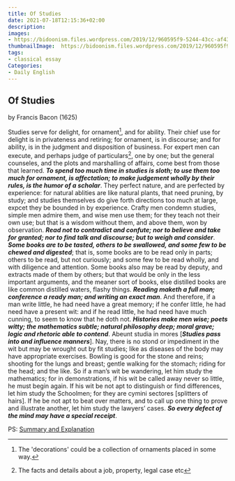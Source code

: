 ```yaml
---
title: Of Studies
date: 2021-07-18T12:15:36+02:00
description:
images:
- https://bidoonism.files.wordpress.com/2019/12/960595f9-5244-43cc-af43-4841464eb08d.jpeg
thumbnailImage:  https://bidoonism.files.wordpress.com/2019/12/960595f9-5244-43cc-af43-4841464eb08d.jpeg
tags:
- classical essay
Categories:
- Daily English
---
```


## Of Studies
by Francis Bacon (1625)

Studies serve for delight, for ornament[^or], and for ability. Their chief use for delight is in privateness and retiring; for ornament, is in discourse; and for ability, is in the judgment and disposition of business. For expert men can execute, and perhaps judge of particulars[^pa], one by one; but the general counseles, and the plots and marshalling of affairs, come best from those that learned. ***To spend too much time in studies is sloth; to use them too much for ornament, is affectation; to make judgement wholly by their rules, is the humor of a scholar***. They perfect nature, and are perfected by experience: for natural ablities are like natural plants, that need pruning, by study; and studies themselves do give forth directions too much at large, expcet they be bounded in by experience. Crafty men condemn studies, simple men admire them, and wise men use them; for they teach not their own use; but that is a wisdom without them, and above them, won by observation. ***Read not to contradict and confute; nor to believe and take for granted; nor to find talk and discourse; but to weigh and consider***. ***Some books are to be tasted, others to be swallowed, and some few to be chewed and digested***; that is, some books are to be read only in parts; others to be read, but not curiously; and some few to be read wholly, and with diligence and attention. Some books also may be read by deputy, and extracts made of them by others; but that would be only in the less important arguments, and the meaner sort of books, else distilled books are like common distilled waters, flashy things. ***Reading maketh a full man; conference a ready man; and writing an exact man***. And therefore, if a man write little, he had need have a great memory; if he confer little, he had need have a present wit: and if he read little, he had need have much cunning, to seem to know that he doth not. ***Histories make men wise; poets witty; the mathematics subtle; natural philosophy deep; moral grave; logic and rhetoric able to contend***. Abeunt studia in mores [***Studies pass into and influence manners***]. Nay, there is no stond or impediment in the wit but may be wrought out by fit studies; like as diseases of the body may have appropriate exercises. Bowling is good for the stone and reins; shooting for the lungs and breast; gentle walking for the stomach; riding for the head; and the like. So if a man’s wit be wandering, let him study the mathematics; for in demonstrations, if his wit be called away never so little, he must begin again. If his wit be not apt to distinguish or find differences, let him study the Schoolmen; for they are cymini sectores [splitters of hairs]. If he be not apt to beat over matters, and to call up one thing to prove and illustrate another, let him study the lawyers’ cases. ***So every defect of the mind may have a special receipt***.

PS: [Summary and Explanation](https://literaryyog.com/of-studies-by-francis-bacon/)

[^or]: The 'decorations' could be a collection of ornaments placed in some way.
[^pa]: The facts and details about a job, property, legal case etc
